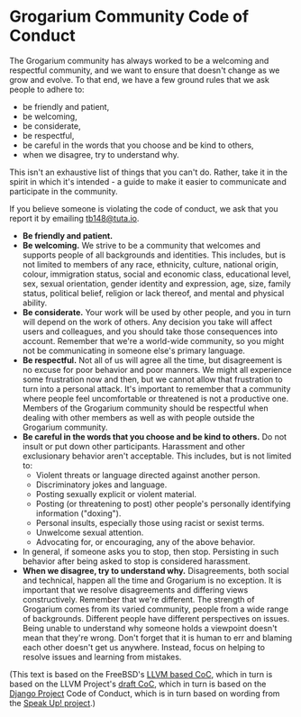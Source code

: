 # Grogarium Community Code of Conduct

The Grogarium community has always worked to be a welcoming and respectful community, and we
want to ensure that doesn't change as we grow and evolve. To that end, we have a
few ground rules that we ask people to adhere to:

*   be friendly and patient,
*   be welcoming,
*   be considerate,
*   be respectful,
*   be careful in the words that you choose and be kind to others,
*   when we disagree, try to understand why.

This isn't an exhaustive list of things that you can't do. Rather, take it in
the spirit in which it's intended - a guide to make it easier to communicate and
participate in the community.

If you believe someone is violating the code of conduct, we ask that you report it by emailing tb148@tuta.io.

*   **Be friendly and patient.**
*   **Be welcoming.**
We strive to be a community that welcomes and supports people of all backgrounds
and identities. This includes, but is not limited to members of any race,
ethnicity, culture, national origin, colour, immigration status, social and
economic class, educational level, sex, sexual orientation, gender identity and
expression, age, size, family status, political belief, religion or lack
thereof, and mental and physical ability.
*   **Be considerate.**
Your work will be used by other people, and you in turn will depend on the work
of others. Any decision you take will affect users and colleagues, and you
should take those consequences into account. Remember that we're a world-wide
community, so you might not be communicating in someone else's primary language.
*   **Be respectful.**
Not all of us will agree all the time, but disagreement is no excuse for poor
behavior and poor manners. We might all experience some frustration now and
then, but we cannot allow that frustration to turn into a personal attack. It's
important to remember that a community where people feel uncomfortable or
threatened is not a productive one. Members of the Grogarium
community should be respectful when dealing with other members as well as with
people outside the Grogarium community.
*   **Be careful in the words that you choose and be kind to others.**
Do not insult or put down other participants. Harassment and other exclusionary
behavior aren't acceptable. This includes, but is not limited to:
    *   Violent threats or language directed against another person.
    *   Discriminatory jokes and language.
    *   Posting sexually explicit or violent material.
    *   Posting (or threatening to post) other people's personally identifying information ("doxing").
    *   Personal insults, especially those using racist or sexist terms.
    *   Unwelcome sexual attention.
    *   Advocating for, or encouraging, any of the above behavior.
*   In general, if someone asks you to stop, then stop. Persisting in such behavior after being asked to stop is considered harassment.
*   **When we disagree, try to understand why.**
Disagreements, both social and technical, happen all the time and Grogarium
is no exception. It is important that we resolve disagreements and differing
views constructively. Remember that we're different. The strength of Grogarium
comes from its varied community, people from a wide range of
backgrounds. Different people have different perspectives on issues. Being
unable to understand why someone holds a viewpoint doesn't mean that they're
wrong. Don't forget that it is human to err and blaming each other doesn't get
us anywhere. Instead, focus on helping to resolve issues and learning from
mistakes.

(This text is based on the FreeBSD's [LLVM based CoC](https://github.com/freebsd/core.10-public-docs/blob/master/CoC/llvm-based.md),
which in turn is based on the LLVM Project's [draft CoC](https://llvm.org/docs/CodeOfConduct.html),
which in turn is based on the [Django Project](https://www.djangoproject.com/conduct/)
Code of Conduct, which is in turn based on wording from the
[Speak Up! project](http://speakup.io/coc.html).)
